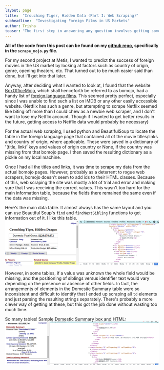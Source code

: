 ```yaml
---
layout: page
title:  "Crouching Tiger, Hidden Data (Part I: Web Scraping)"
subheadline:  "Investigating Foreign Films in US Markets"
author: Trisha
teaser: "The first step in answering any question involves getting some data. In this case, that meant web scraping."
---
```


**All of the code from this post can be found on my [github repo](https://github.com/trishaandrews/movie_analysis), specifically in the `scrape_mojo.py` file.**  

For my second project at Metis, I wanted to predict the success of foreign movies in the US market by looking at factors such as country of origin, genre, opening theaters, etc. That turned out to be much easier said than done, but I'll get into that later. 

Anyway, after deciding what I wanted to look at, I found that the website [BoxOfficeMojo](http://www.boxofficemojo.com/), which shall henceforth be referred to as bomojo, had a handy list of [foreign language films](http://www.boxofficemojo.com/genres/chart/?id=foreign.htm). This seemed pretty perfect, especially since I was unable to find such a list on IMDB or any other easily accessible website. (Netflix has such a genre, but attempting to scrape Netflix seemed like biting off more than I could chew as a newbie web scraper, and I don't want to lose my Netflix account. Though if I wanted to get better results in the future, getting access to Netflix data would probably be necessary)  

For the actual web scraping, I used python and BeautifulSoup to locate the table in the foreign language page that contained all of the movie titles/links and country of origin, where applicable. These were saved in a dictionary of '(title, link)' keys and values of origin country or None, if the country was missing from that bomojo page. I then saved the resulting dictionary as a pickle on my local machine.  

Once I had all the titles and links, it was time to scrape my data from the actual bomojo pages. However, probably as a deterrent to rogue web scrapers, bomojo doesn't seem to add ids to their HTML classes. Because of this, web scraping the site was mostly a lot of trial and error and making sure that I was receiving the correct values. This wasn't too hard for the main information table, because the fields there remained the same even if the data was missing.
 
Here's the main data table. It almost always has the same layout and you can use Beautiful Soup's `find` and `findNextSibling` functions to get information out of it. I like this table. 
![BOMojo main data table](../images/bomojo_screenshot.png "main data table and html")

However, in some tables, if a value was unknown the whole field would be missing, and the positioning of siblings versus identifier text would vary depending on the presence or absence of other fields. In fact, the arrangements of elements in the Domestic Summary table were so inconsistent and difficult to identify that I ended up scraping all `td` elements and just parsing the resulting strings separately. There's probably a more clever way of getting at these, but this got the job done without wasting too much time.  

So many tables! Sample Domestic Summary box and HTML: 
![Domestic Summary Box](../images/bomojo_domestic_summary.png "domestic summary box and html")
